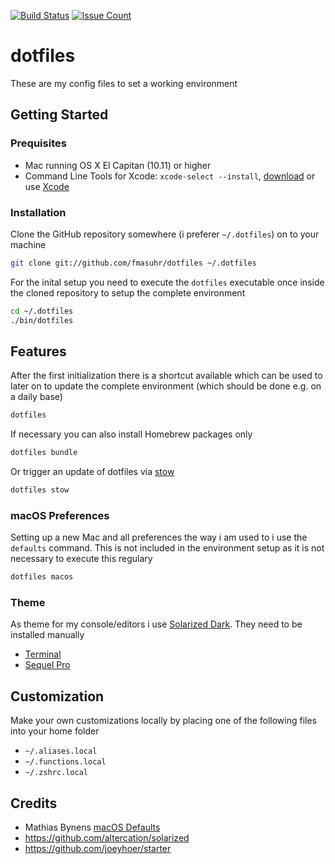 [![Build Status](https://travis-ci.org/fmasuhr/dotfiles.svg?branch=master)](https://travis-ci.org/fmasuhr/dotfiles)
[![Issue Count](https://codeclimate.com/github/fmasuhr/dotfiles/badges/issue_count.svg)](https://codeclimate.com/github/fmasuhr/dotfiles)

# dotfiles

These are my config files to set a working environment

## Getting Started

### Prequisites

* Mac running OS X El Capitan (10.11) or higher
* Command Line Tools for Xcode: `xcode-select --install`, [download](https://developer.apple.com/downloads)
  or use [Xcode](https://itunes.apple.com/us/app/xcode/id497799835)

### Installation

Clone the GitHub repository somewhere (i preferer `~/.dotfiles`) on to your machine

```sh
git clone git://github.com/fmasuhr/dotfiles ~/.dotfiles
```

For the inital setup you need to execute the `dotfiles` executable once inside the cloned repository to setup the complete environment

```sh
cd ~/.dotfiles
./bin/dotfiles
```

## Features

After the first initialization there is a shortcut available which can be used to later on to update the complete environment (which should be done e.g. on a daily base)

```sh
dotfiles
```

If necessary you can also install Homebrew packages only

```sh
dotfiles bundle
```

Or trigger an update of dotfiles via [stow](https://www.gnu.org/software/stow/)

```sh
dotfiles stow
```

### macOS Preferences

Setting up a new Mac and all preferences the way i am used to i use the `defaults` command.
This is not included in the environment setup as it is not necessary to execute this regulary

```sh
dotfiles macos
```

### Theme

As theme for my console/editors i use [Solarized Dark](http://ethanschoonover.com/solarized).
They need to be installed manually

* [Terminal](https://github.com/altercation/solarized/pull/314)
* [Sequel Pro](https://github.com/altercation/solarized/pull/133)

## Customization

Make your own customizations locally by placing one of the following files into your home folder

* `~/.aliases.local`
* `~/.functions.local`
* `~/.zshrc.local`

## Credits

* Mathias Bynens [macOS Defaults](https://mths.be/macos)
* <https://github.com/altercation/solarized>
* <https://github.com/joeyhoer/starter>
